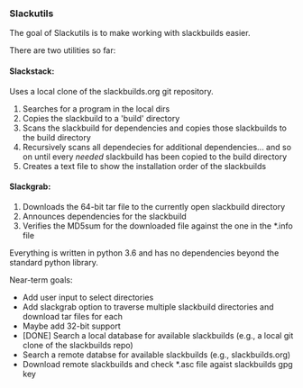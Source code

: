 ### Slackutils

The goal of Slackutils is to make working with slackbuilds easier.

There are two utilities so far:

#### Slackstack:<br />
Uses a local clone of the slackbuilds.org git repository. <br />
1. Searches for a program in the local dirs<br />
2. Copies the slackbuild to a 'build' directory<br />
3. Scans the slackbuild for dependencies and copies those slackbuilds to the build directory<br />
4. Recursively scans all dependecies for additional dependencies... and so on until every *needed* slackbuild has been copied to the build directory<br />
5. Creates a text file to show the installation order of the slackbuilds

#### Slackgrab:  
1. Downloads the 64-bit tar file to the currently open slackbuild directory<br />
2. Announces dependencies for the slackbuild<br />
3. Verifies the MD5sum for the downloaded file against the one in the *.info file

Everything is written in python 3.6 and has no dependencies beyond the standard python library.

Near-term goals:<br />
* Add user input to select directories<br />
* Add slackgrab option to traverse multiple slackbuild directories and download tar files for each<br />
* Maybe add 32-bit support<br />
* [DONE] Search a local database for available slackbuilds (e.g., a local git clone of the slackbuilds repo)<br />
* Search a remote databse for available slackbuilds (e.g., slackbuilds.org)<br />
* Download remote slackbuilds and check *.asc file agaist slackbuilds gpg key